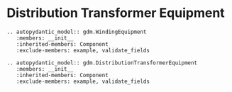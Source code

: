 # Distribution Transformer Equipment



```{eval-rst}
.. autopydantic_model:: gdm.WindingEquipment
   :members: __init__
   :inherited-members: Component
   :exclude-members: example, validate_fields
```

```{eval-rst}
.. autopydantic_model:: gdm.DistributionTransformerEquipment
   :members: __init__
   :inherited-members: Component
   :exclude-members: example, validate_fields
```